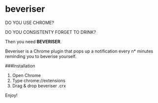 # beveriser
DO YOU USE CHROME?

DO YOU CONSISTENTY FORGET TO DRINK?

Then you need __BEVERISER__.

Beveriser is a Chrome plugin that pops up a notification every n* minutes reminding you to beverise yourself.

###Installation

1. Open Chrome
2. Type chrome://extensions
3. Drag & drop beveriser .crx

Enjoy!
